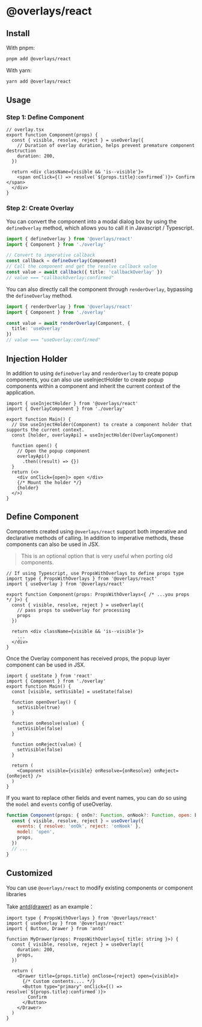 # @overlays/react

## Install

With pnpm: 
```sh
pnpm add @overlays/react
```

With yarn:
```sh
yarn add @overlays/react
```

## Usage

### Step 1: Define Component

```tsx
// overlay.tsx
export function Component(props) {
  const { visible, resolve, reject } = useOverlay({
    // Duration of overlay duration, helps prevent premature component destruction
    duration: 200,
  })

  return <div className={visible && 'is--visible'}>
    <span onClick={() => resolve(`${props.title}:confirmed`)}> Confirm </span>
  </div>
}
```

### Step 2: Create Overlay

You can convert the component into a modal dialog box by using the `defineOverlay` method, which allows you to call it in Javascript / Typescript.
```ts
import { defineOverlay } from '@overlays/react'
import { Component } from './overlay'

// Convert to imperative callback
const callback = defineOverlay(Component)
// Call the component and get the resolve callback value
const value = await callback({ title: 'callbackOverlay' })
// value === "callbackOverlay:confirmed"
```

You can also directly call the component through `renderOverlay`, bypassing the `defineOverlay` method.

```ts
import { renderOverlay } from '@overlays/react'
import { Component } from './overlay'

const value = await renderOverlay(Component, {
  title: 'useOverlay'
})
// value === "useOverlay:confirmed"
```

## Injection Holder

In addition to using `defineOverlay` and `renderOverlay` to create popup components, you can also use useInjectHolder to create popup components within a component and inherit the current context of the application.

```tsx
import { useInjectHolder } from '@overlays/react'
import { OverlayComponent } from './overlay'

export function Main() {
  // Use useInjectHolder(Component) to create a component holder that supports the current context.
  const [holder, overlayApi] = useInjectHolder(OverlayComponent)

  function open() {
    // Open the popup component
    overlayApi()
      .then((result) => {})
  }
  return (<>
    <div onClick={open}> open </div>
    {/* Mount the holder */}
    {holder}
  </>)
}
```

## Define Component

Components created using `@overlays/react` support both imperative and declarative methods of calling. In addition to imperative methods, these components can also be used in JSX.

> This is an optional option that is very useful when porting old components.

```tsx
// If using Typescript, use PropsWithOverlays to define props type
import type { PropsWithOverlays } from '@overlays/react'
import { useOverlay } from '@overlays/react'

export function Component(props: PropsWithOverlays<{ /* ...you props */ }>) {
  const { visible, resolve, reject } = useOverlay({
    // pass props to useOverlay for processing
    props
  })

  return <div className={visible && 'is--visible'}>
    ...
  </div>
}
```

Once the Overlay component has received props, the popup layer component can be used in JSX.

```tsx
import { useState } from 'react'
import { Component } from './overlay'
export function Main() {
  const [visible, setVisible] = useState(false)

  function openOverlay() {
    setVisible(true)
  }

  function onResolve(value) {
    setVisible(false)
  }

  function onReject(value) {
    setVisible(false)
  }

  return (
    <Component visible={visible} onResolve={onResolve} onReject={onReject} />
  )
}
```

If you want to replace other fields and event names, you can do so using the `model` and `events` config of useOverlay.

```jsx
function Component(props: { onOn?: Function, onNook?: Function, open: boolean }) {
  const { visible, resolve, reject } = useOverlay({
    events: { resolve: 'onOk', reject: 'onNook' },
    model: 'open',
    props,
  })
  // ...
}
```

## Customized

You can use `@overlays/react` to modify existing components or component libraries

Take [antd(drawer)](https://ant.design/components/drawer-cn) as an example：

```tsx
import type { PropsWithOverlays } from '@overlays/react'
import { useOverlay } from '@overlays/react'
import { Button, Drawer } from 'antd'

function MyDrawer(props: PropsWithOverlays<{ title: string }>) {
  const { visible, resolve, reject } = useOverlay({
    duration: 200,
    props,
  })

  return (
    <Drawer title={props.title} onClose={reject} open={visible}>
      {/* Custom contents.... */}
      <Button type="primary" onClick={() => resolve(`${props.title}:confirmed`)}>
        Confirm
      </Button>
    </Drawer>
  )
}
```
